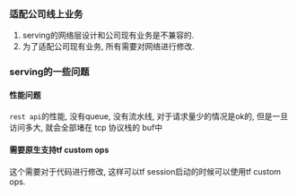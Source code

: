 ### 适配公司线上业务
1. serving的网络层设计和公司现有业务是不兼容的.
2. 为了适配公司现有业务, 所有需要对网络进行修改.

### serving的一些问题

#### 性能问题
`rest api`的性能, 没有queue, 没有流水线, 对于请求量少的情况是ok的, 但是一旦访问多大, 就会全部堵在 tcp 协议栈的 buf中

#### 需要原生支持tf custom ops
这个需要对于代码进行修改, 这样可以tf session启动的时候可以使用tf custom ops.
